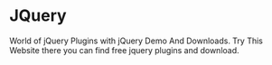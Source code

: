 # JQuery
World of jQuery Plugins with jQuery Demo And Downloads. Try This Website there you can find free jquery plugins and download.
